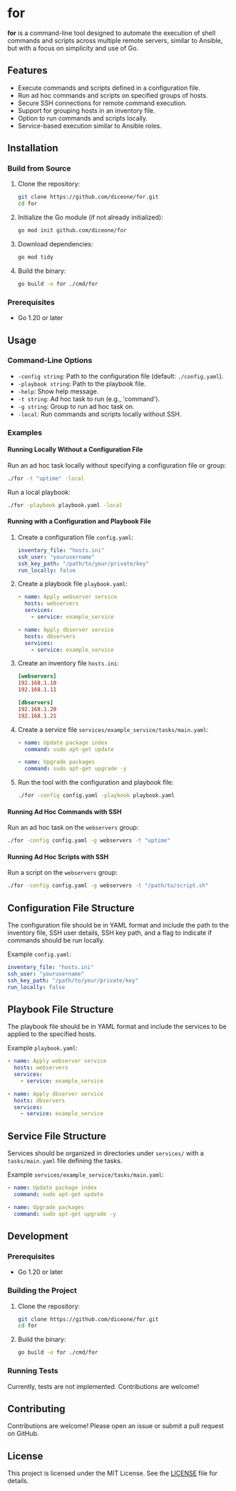 # for

**for** is a command-line tool designed to automate the execution of shell commands and scripts across multiple remote servers, similar to Ansible, but with a focus on simplicity and use of Go.

## Features

- Execute commands and scripts defined in a configuration file.
- Run ad hoc commands and scripts on specified groups of hosts.
- Secure SSH connections for remote command execution.
- Support for grouping hosts in an inventory file.
- Option to run commands and scripts locally.
- Service-based execution similar to Ansible roles.

## Installation

### Build from Source

1. Clone the repository:
   ```bash
   git clone https://github.com/diceone/for.git
   cd for
   ```

2. Initialize the Go module (if not already initialized):
   ```bash
   go mod init github.com/diceone/for
   ```

3. Download dependencies:
   ```bash
   go mod tidy
   ```

4. Build the binary:
   ```bash
   go build -o for ./cmd/for
   ```

### Prerequisites

- Go 1.20 or later

## Usage

### Command-Line Options

- `-config string`: Path to the configuration file (default: `./config.yaml`).
- `-playbook string`: Path to the playbook file.
- `-help`: Show help message.
- `-t string`: Ad hoc task to run (e.g., 'command').
- `-g string`: Group to run ad hoc task on.
- `-local`: Run commands and scripts locally without SSH.

### Examples

#### Running Locally Without a Configuration File

Run an ad hoc task locally without specifying a configuration file or group:

```bash
./for -t "uptime" -local
```

Run a local playbook:

```bash
./for -playbook playbook.yaml -local
```

#### Running with a Configuration and Playbook File

1. Create a configuration file `config.yaml`:

   ```yaml
   inventory_file: "hosts.ini"
   ssh_user: "yourusername"
   ssh_key_path: "/path/to/your/private/key"
   run_locally: false
   ```

2. Create a playbook file `playbook.yaml`:

   ```yaml
   - name: Apply webserver service
     hosts: webservers
     services:
       - service: example_service

   - name: Apply dbserver service
     hosts: dbservers
     services:
       - service: example_service
   ```

3. Create an inventory file `hosts.ini`:

   ```ini
   [webservers]
   192.168.1.10
   192.168.1.11

   [dbservers]
   192.168.1.20
   192.168.1.21
   ```

4. Create a service file `services/example_service/tasks/main.yaml`:

   ```yaml
   - name: Update package index
     command: sudo apt-get update

   - name: Upgrade packages
     command: sudo apt-get upgrade -y
   ```

5. Run the tool with the configuration and playbook file:

   ```bash
   ./for -config config.yaml -playbook playbook.yaml
   ```

#### Running Ad Hoc Commands with SSH

Run an ad hoc task on the `webservers` group:

```bash
./for -config config.yaml -g webservers -t "uptime"
```

#### Running Ad Hoc Scripts with SSH

Run a script on the `webservers` group:

```bash
./for -config config.yaml -g webservers -t "/path/to/script.sh"
```

## Configuration File Structure

The configuration file should be in YAML format and include the path to the inventory file, SSH user details, SSH key path, and a flag to indicate if commands should be run locally.

Example `config.yaml`:

```yaml
inventory_file: "hosts.ini"
ssh_user: "yourusername"
ssh_key_path: "/path/to/your/private/key"
run_locally: false
```

## Playbook File Structure

The playbook file should be in YAML format and include the services to be applied to the specified hosts.

Example `playbook.yaml`:

```yaml
- name: Apply webserver service
  hosts: webservers
  services:
    - service: example_service

- name: Apply dbserver service
  hosts: dbservers
  services:
    - service: example_service
```

## Service File Structure

Services should be organized in directories under `services/` with a `tasks/main.yaml` file defining the tasks.

Example `services/example_service/tasks/main.yaml`:

```yaml
- name: Update package index
  command: sudo apt-get update

- name: Upgrade packages
  command: sudo apt-get upgrade -y
```

## Development

### Prerequisites

- Go 1.20 or later

### Building the Project

1. Clone the repository:
   ```bash
   git clone https://github.com/diceone/for.git
   cd for
   ```

2. Build the binary:
   ```bash
   go build -o for ./cmd/for
   ```

### Running Tests

Currently, tests are not implemented. Contributions are welcome!

## Contributing

Contributions are welcome! Please open an issue or submit a pull request on GitHub.

## License

This project is licensed under the MIT License. See the [LICENSE](LICENSE) file for details.
